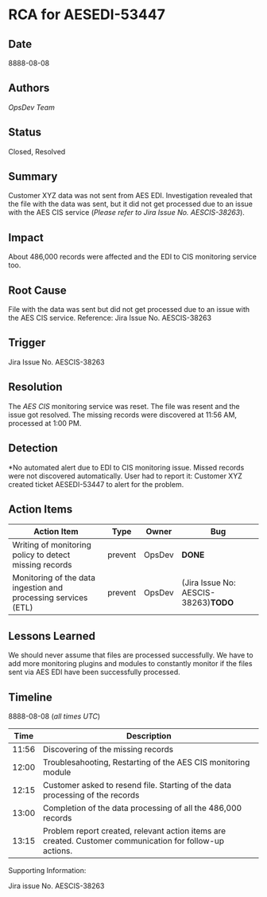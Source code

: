 # RCA for AESEDI-53447

## Date
8888-08-08

## Authors
*OpsDev Team*

## Status
Closed, Resolved

## Summary
Customer XYZ data was not sent from AES EDI. Investigation revealed that 
the file with the data was sent, but it did not get processed due to an issue with the AES CIS service (*Please refer to Jira Issue No. AESCIS-38263*).

## Impact
About 486,000 records were affected and the EDI to CIS monitoring service too.

## Root Cause
File with the data was sent but did not get processed due to an issue with the AES CIS service.
Reference: Jira Issue No. AESCIS-38263

## Trigger
Jira Issue No. AESCIS-38263

## Resolution
The *AES CIS* monitoring service was reset. The file was resent and the issue got resolved. The missing records were discovered at 11:56 AM, processed at 1:00 PM.

## Detection
*No automated alert due to EDI to CIS monitoring issue. Missed records were not discovered automatically. User had to report it: Customer XYZ created ticket AESEDI-53447 to alert for the problem. 


## Action Items
| Action Item | Type | Owner | Bug |
| ----------- | ---- | ----- | --- |
| Writing of monitoring policy to detect missing records | prevent | OpsDev | **DONE** |
| Monitoring of the data ingestion and processing services (ETL) | prevent | OpsDev | (Jira Issue No: AESCIS-38263)**TODO** |

## Lessons Learned
We should never assume that files are processed successfully.
We have to add more monitoring plugins and modules to constantly monitor if the files sent via AES EDI have been successfully processed.


## Timeline

8888-08-08 (*all times UTC*)

| Time  | Description |
| ----- | ----------- |
| 11:56 | Discovering of the missing records |
| 12:00 | Troublesahooting, Restarting of the AES CIS monitoring module |
| 12:15 | Customer asked to resend file. Starting of the data processing of the records |
| 13:00 | Completion of the data processing of all the 486,000 records |
| 13:15 | Problem report created, relevant action items are created. Customer communication for follow-up actions. |

Supporting Information: 

Jira issue No. AESCIS-38263
